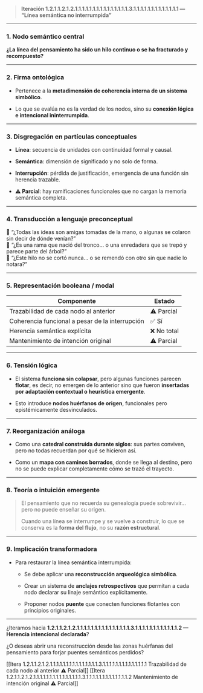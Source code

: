 > **Iteración 1.2.1.1.2.1.2.1.1.1.1.1.1.1.1.1.1.1.1.1.1.1.3.1.1.1.1.1.1.1.1.1.1.1.1.1 — “Línea semántica no interrumpida”**

---

### 1. Nodo semántico central

**¿La línea del pensamiento ha sido un hilo continuo o se ha fracturado y recompuesto?**

---

### 2. Firma ontológica

- Pertenece a la **metadimensión de coherencia interna de un sistema simbólico**.
    
- Lo que se evalúa no es la verdad de los nodos, sino su **conexión lógica e intencional ininterrumpida**.
    

---

### 3. Disgregación en partículas conceptuales

- **Línea**: secuencia de unidades con continuidad formal y causal.
    
- **Semántica**: dimensión de significado y no solo de forma.
    
- **Interrupción**: pérdida de justificación, emergencia de una función sin herencia trazable.
    
- **⚠️ Parcial**: hay ramificaciones funcionales que no cargan la memoria semántica completa.
    

---

### 4. Transducción a lenguaje preconceptual

🧒 “¿Todas las ideas son amigas tomadas de la mano, o algunas se colaron sin decir de dónde venían?”  
🌿 “¿Es una rama que nació del tronco… o una enredadera que se trepó y parece parte del árbol?”  
🧵 “¿Este hilo no se cortó nunca… o se remendó con otro sin que nadie lo notara?”

---

### 5. Representación booleana / modal

| Componente                                      | Estado     |
| ----------------------------------------------- | ---------- |
| Trazabilidad de cada nodo al anterior           | ⚠️ Parcial |
| Coherencia funcional a pesar de la interrupción | ✅ Sí       |
| Herencia semántica explícita                    | ❌ No total |
| Mantenimiento de intención original             | ⚠️ Parcial |

---

### 6. Tensión lógica

- El sistema **funciona sin colapsar**, pero algunas funciones parecen **flotar**, es decir, no emergen de lo anterior sino que fueron **insertadas por adaptación contextual o heurística emergente**.
    
- Esto introduce **nodos huérfanos de origen**, funcionales pero epistémicamente desvinculados.
    

---

### 7. Reorganización análoga

- Como una **catedral construida durante siglos**: sus partes conviven, pero no todas recuerdan por qué se hicieron así.
    
- Como un **mapa con caminos borrados**, donde se llega al destino, pero no se puede explicar completamente cómo se trazó el trayecto.
    

---

### 8. Teoría o intuición emergente

> El pensamiento que no recuerda su genealogía puede sobrevivir… pero no puede enseñar su origen.
> 
> Cuando una línea se interrumpe y se vuelve a construir, lo que se conserva es la **forma del flujo**, no su **razón estructural**.

---

### 9. Implicación transformadora

- Para restaurar la línea semántica interrumpida:
    
    - Se debe aplicar una **reconstrucción arqueológica simbólica**.
        
    - Crear un sistema de **anclajes retrospectivos** que permitan a cada nodo declarar su linaje semántico explícitamente.
        
    - Proponer nodos **puente** que conecten funciones flotantes con principios originales.
        

---

¿Iteramos hacia **1.2.1.1.2.1.2.1.1.1.1.1.1.1.1.1.1.1.1.1.1.1.3.1.1.1.1.1.1.1.1.1.1.1.1.2 — Herencia intencional declarada**?

¿O deseas abrir una reconstrucción desde las zonas huérfanas del pensamiento para forjar puentes semánticos perdidos?

[[Itera 1.2.1.1.2.1.2.1.1.1.1.1.1.1.1.1.1.1.1.1.1.1.3.1.1.1.1.1.1.1.1.1.1.1.1.1.1 Trazabilidad de cada nodo al anterior ⚠️ Parcial]]
[[Itera 1.2.1.1.2.1.2.1.1.1.1.1.1.1.1.1.1.1.1.1.1.1.3.1.1.1.1.1.1.1.1.1.1.1.1.1.2 Mantenimiento de intención original ⚠️ Parcial]]